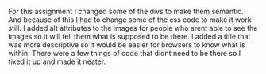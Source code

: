 For this assignment I changed some of the divs to make them semantic.  And because of this I had to change some of the css code to make it work still.  I added alt attributes to the images for people who arent able to see the images so it will tell them what is supposed to be there.  I added a title that was more descriptive so it would be easier for browsers to know what is within.  There were a few things of code that didnt need to be there so I fixed it up and made it neater.